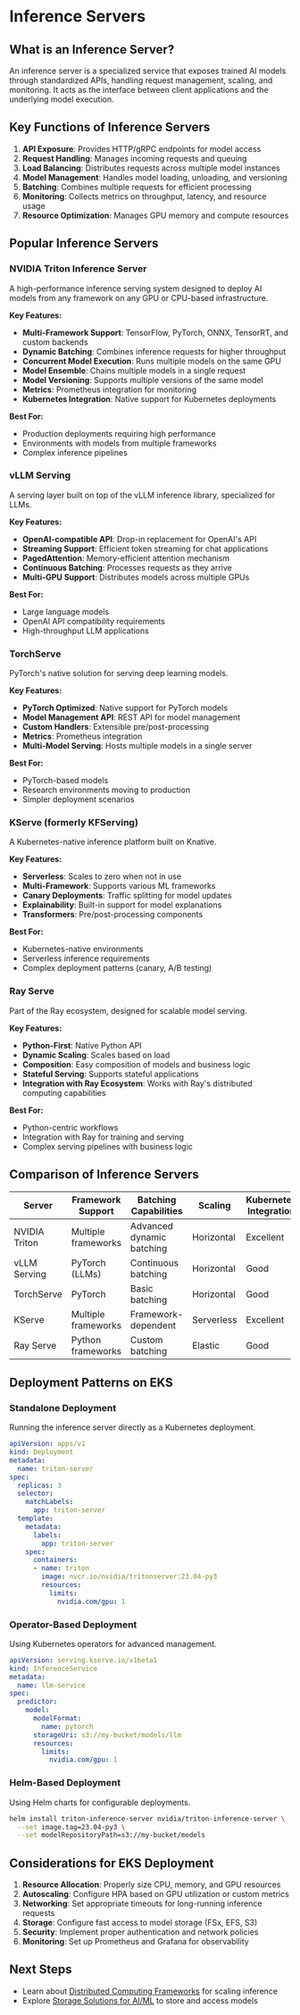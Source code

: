 # Inference Servers

## What is an Inference Server?

An inference server is a specialized service that exposes trained AI models through standardized APIs, handling request management, scaling, and monitoring. It acts as the interface between client applications and the underlying model execution.

## Key Functions of Inference Servers

1. **API Exposure**: Provides HTTP/gRPC endpoints for model access
2. **Request Handling**: Manages incoming requests and queuing
3. **Load Balancing**: Distributes requests across multiple model instances
4. **Model Management**: Handles model loading, unloading, and versioning
5. **Batching**: Combines multiple requests for efficient processing
6. **Monitoring**: Collects metrics on throughput, latency, and resource usage
7. **Resource Optimization**: Manages GPU memory and compute resources

## Popular Inference Servers

### NVIDIA Triton Inference Server

A high-performance inference serving system designed to deploy AI models from any framework on any GPU or CPU-based infrastructure.

**Key Features:**
- **Multi-Framework Support**: TensorFlow, PyTorch, ONNX, TensorRT, and custom backends
- **Dynamic Batching**: Combines inference requests for higher throughput
- **Concurrent Model Execution**: Runs multiple models on the same GPU
- **Model Ensemble**: Chains multiple models in a single request
- **Model Versioning**: Supports multiple versions of the same model
- **Metrics**: Prometheus integration for monitoring
- **Kubernetes Integration**: Native support for Kubernetes deployments

**Best For:**
- Production deployments requiring high performance
- Environments with models from multiple frameworks
- Complex inference pipelines

### vLLM Serving

A serving layer built on top of the vLLM inference library, specialized for LLMs.

**Key Features:**
- **OpenAI-compatible API**: Drop-in replacement for OpenAI's API
- **Streaming Support**: Efficient token streaming for chat applications
- **PagedAttention**: Memory-efficient attention mechanism
- **Continuous Batching**: Processes requests as they arrive
- **Multi-GPU Support**: Distributes models across multiple GPUs

**Best For:**
- Large language models
- OpenAI API compatibility requirements
- High-throughput LLM applications

### TorchServe

PyTorch's native solution for serving deep learning models.

**Key Features:**
- **PyTorch Optimized**: Native support for PyTorch models
- **Model Management API**: REST API for model management
- **Custom Handlers**: Extensible pre/post-processing
- **Metrics**: Prometheus integration
- **Multi-Model Serving**: Hosts multiple models in a single server

**Best For:**
- PyTorch-based models
- Research environments moving to production
- Simpler deployment scenarios

### KServe (formerly KFServing)

A Kubernetes-native inference platform built on Knative.

**Key Features:**
- **Serverless**: Scales to zero when not in use
- **Multi-Framework**: Supports various ML frameworks
- **Canary Deployments**: Traffic splitting for model updates
- **Explainability**: Built-in support for model explanations
- **Transformers**: Pre/post-processing components

**Best For:**
- Kubernetes-native environments
- Serverless inference requirements
- Complex deployment patterns (canary, A/B testing)

### Ray Serve

Part of the Ray ecosystem, designed for scalable model serving.

**Key Features:**
- **Python-First**: Native Python API
- **Dynamic Scaling**: Scales based on load
- **Composition**: Easy composition of models and business logic
- **Stateful Serving**: Supports stateful applications
- **Integration with Ray Ecosystem**: Works with Ray's distributed computing capabilities

**Best For:**
- Python-centric workflows
- Integration with Ray for training and serving
- Complex serving pipelines with business logic

## Comparison of Inference Servers

| Server | Framework Support | Batching Capabilities | Scaling | Kubernetes Integration | Complexity |
|--------|-------------------|----------------------|---------|------------------------|------------|
| NVIDIA Triton | Multiple frameworks | Advanced dynamic batching | Horizontal | Excellent | Medium-High |
| vLLM Serving | PyTorch (LLMs) | Continuous batching | Horizontal | Good | Medium |
| TorchServe | PyTorch | Basic batching | Horizontal | Good | Low-Medium |
| KServe | Multiple frameworks | Framework-dependent | Serverless | Excellent | Medium-High |
| Ray Serve | Python frameworks | Custom batching | Elastic | Good | Medium |

## Deployment Patterns on EKS

### Standalone Deployment

Running the inference server directly as a Kubernetes deployment.

```yaml
apiVersion: apps/v1
kind: Deployment
metadata:
  name: triton-server
spec:
  replicas: 3
  selector:
    matchLabels:
      app: triton-server
  template:
    metadata:
      labels:
        app: triton-server
    spec:
      containers:
      - name: triton
        image: nvcr.io/nvidia/tritonserver:23.04-py3
        resources:
          limits:
            nvidia.com/gpu: 1
```

### Operator-Based Deployment

Using Kubernetes operators for advanced management.

```yaml
apiVersion: serving.kserve.io/v1beta1
kind: InferenceService
metadata:
  name: llm-service
spec:
  predictor:
    model:
      modelFormat:
        name: pytorch
      storageUri: s3://my-bucket/models/llm
      resources:
        limits:
          nvidia.com/gpu: 1
```

### Helm-Based Deployment

Using Helm charts for configurable deployments.

```bash
helm install triton-inference-server nvidia/triton-inference-server \
  --set image.tag=23.04-py3 \
  --set modelRepositoryPath=s3://my-bucket/models
```

## Considerations for EKS Deployment

1. **Resource Allocation**: Properly size CPU, memory, and GPU resources
2. **Autoscaling**: Configure HPA based on GPU utilization or custom metrics
3. **Networking**: Set appropriate timeouts for long-running inference requests
4. **Storage**: Configure fast access to model storage (FSx, EFS, S3)
5. **Security**: Implement proper authentication and network policies
6. **Monitoring**: Set up Prometheus and Grafana for observability

## Next Steps

- Learn about [Distributed Computing Frameworks](distributed-computing.md) for scaling inference
- Explore [Storage Solutions for AI/ML](storage-solutions.md) to store and access models

